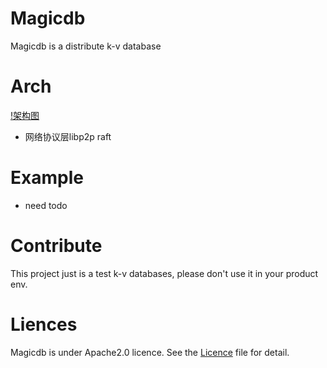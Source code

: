 # Magicdb
Magicdb is a distribute k-v database


# Arch
[!架构图](https://github.com/csunny/magicdb/blob/master/asserts/magicdb_arch.jpg)
- 网络协议层libp2p raft

# Example
- need todo

# Contribute
This project just is a test k-v databases, please don't use it in your product env.

# Liences

Magicdb is under Apache2.0 licence. See the [Licence](https://github.com/csunny/magicdb/blob/master/LICENSE) file for detail.